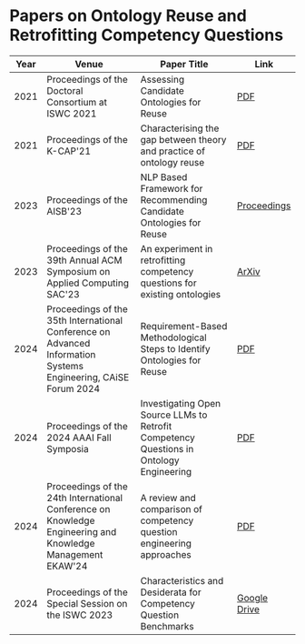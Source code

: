 # Papers on Ontology Reuse and Retrofitting Competency Questions

| Year | Venue | Paper Title | Link |
|------|-------|-------------|------|
| 2021 | Proceedings of the Doctoral Consortium at ISWC 2021 | Assessing Candidate Ontologies for Reuse | [PDF](https://ceur-ws.org/Vol-3005/09paper.pdf) |
| 2021 | Proceedings of the  K-CAP'21 | Characterising the gap between theory and practice of ontology reuse | [PDF](https://dl.acm.org/doi/10.1145/3460210.3493568) |
| 2023 | Proceedings of the AISB'23 | NLP Based Framework for Recommending Candidate Ontologies for Reuse | [Proceedings](https://aisb.org.uk/convention-proceedings/) |
| 2023 | Proceedings of the 39th Annual ACM Symposium on Applied Computing SAC'23| An experiment in retrofitting competency questions for existing ontologies | [ArXiv](https://arxiv.org/abs/2311.05662) |
| 2024 | Proceedings of the 35th International Conference on Advanced Information Systems Engineering, CAiSE Forum 2024 | Requirement-Based Methodological Steps to Identify Ontologies for Reuse | [PDF](https://livrepository.liverpool.ac.uk/3181826/1/Caise2024-2.pdf) |
| 2024 | Proceedings of the 2024 AAAI Fall Symposia  | Investigating Open Source LLMs to Retrofit Competency Questions in Ontology Engineering | [PDF](https://livrepository.liverpool.ac.uk/3184941/) |
| 2024 | Proceedings of the 24th International Conference on Knowledge Engineering and Knowledge Management EKAW'24 | A review and comparison of competency question engineering approaches | [PDF](https://livrepository.liverpool.ac.uk/3184940/) |
| 2024 |  Proceedings of the Special Session on the ISWC 2023  | Characteristics and Desiderata for Competency Question Benchmarks | [Google Drive](https://drive.google.com/file/d/1nqt5oWV4xGkqk8w1k_IASOH66IVZgsGv/view) |

